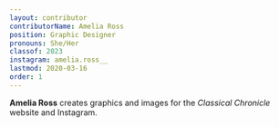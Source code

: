 ```yaml
---
layout: contributor
contributorName: Amelia Ross
position: Graphic Designer
pronouns: She/Her
classof: 2023
instagram: amelia.ross__
lastmod: 2020-03-16
order: 1
---
```

**Amelia Ross** creates graphics and images for the *Classical Chronicle* website and Instagram.
